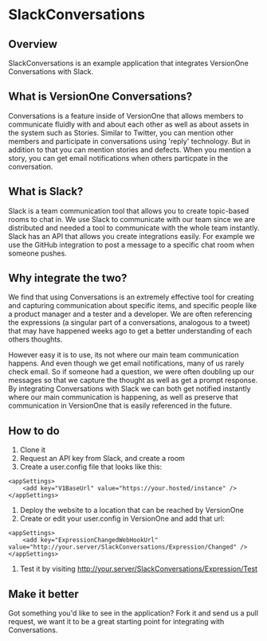 # SlackConversations

## Overview
SlackConversations is an example application that integrates VersionOne Conversations with Slack.

## What is VersionOne Conversations?
Conversations is a feature inside of VersionOne that allows members to communicate fluidly with and about each other as well as about assets in the system such as Stories. Similar to Twitter, you can mention other members and participate in conversations using 'reply' technology. But in addition to that you can mention stories and defects. When you mention a story, you can get email notifications when others particpate in the conversation.

## What is Slack?
Slack is a team communication tool that allows you to create topic-based rooms to chat in. We use Slack to communicate with our team since we are distributed and needed a tool to communicate with the whole team instantly. Slack has an API that allows you create integrations easily. For example we use the GitHub integration to post a message to a specific chat room when someone pushes.

## Why integrate the two?
We find that using Conversations is an extremely effective tool for creating and capturing communication about specific items, and specific people like a product manager and a tester and a developer. We are often referencing the expressions (a singular part of a conversations, analogous to a tweet) that may have happened weeks ago to get a better understanding of each others thoughts.

However easy it is to use, its not where our main team communication happens. And even though we get email notifications, many of us rarely check email. So if someone had a question, we were often doubling up our messages so that we capture the thought as well as get a prompt response. By integrating Conversations with Slack we can both get notified instantly where our main communication is happening, as well as preserve that communication in VersionOne that is easily referenced in the future.

## How to do
1. Clone it
1. Request an API key from Slack, and create a room
1. Create a user.config file that looks like this:
```
<appSettings>
	<add key="V1BaseUrl" value="https://your.hosted/instance" />
</appSettings>
```

1. Deploy the website to a location that can be reached by VersionOne
1. Create or edit your user.config in VersionOne and add that url:
```
<appSettings>
	<add key="ExpressionChangedWebHookUrl" value="http://your.server/SlackConversations/Expression/Changed" />
</appSettings>
```

1. Test it by visiting http://your.server/SlackConversations/Expression/Test

## Make it better
Got something you'd like to see in the application? Fork it and send us a pull request, we want it to be a great starting point for integrating with Conversations.